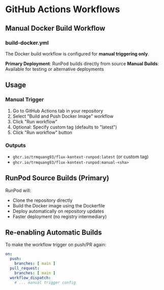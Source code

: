 # GitHub Actions Workflows

## Manual Docker Build Workflow

### build-docker.yml
The Docker build workflow is configured for **manual triggering only**.

**Primary Deployment**: RunPod builds directly from source
**Manual Builds**: Available for testing or alternative deployments

## Usage

### Manual Trigger
1. Go to GitHub Actions tab in your repository
2. Select "Build and Push Docker Image" workflow
3. Click "Run workflow"
4. Optional: Specify custom tag (defaults to "latest")
5. Click "Run workflow" button

### Outputs
- `ghcr.io/trmquang93/flux-kontext-runpod:latest` (or custom tag)
- `ghcr.io/trmquang93/flux-kontext-runpod:manual-<sha>`

## RunPod Source Builds (Primary)
RunPod will:
- Clone the repository directly
- Build the Docker image using the Dockerfile  
- Deploy automatically on repository updates
- Faster deployment (no registry intermediary)

## Re-enabling Automatic Builds
To make the workflow trigger on push/PR again:
```yaml
on:
  push:
    branches: [ main ]
  pull_request:
    branches: [ main ]
  workflow_dispatch:
    # ... manual trigger config
```